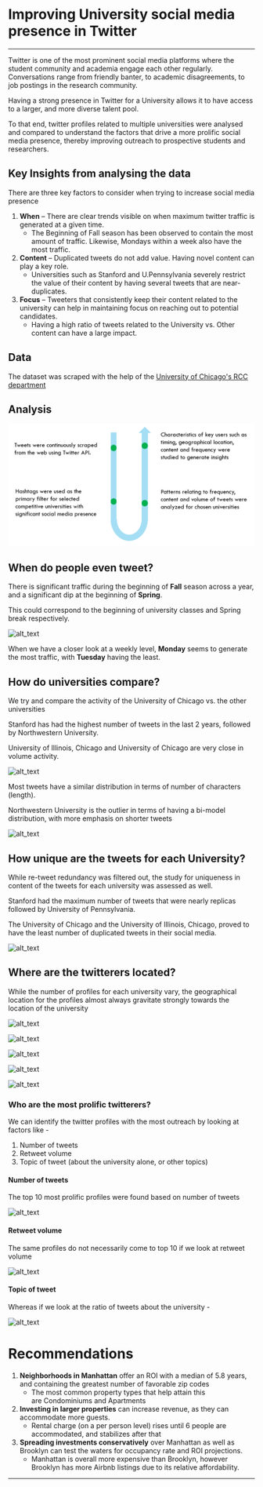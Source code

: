 # Improving University social media presence in Twitter
----------

Twitter is one of the most prominent social media platforms where the student community and academia engage each other regularly. Conversations range from friendly banter, to academic disagreements, to job postings in the research community.

Having a strong presence in Twitter for a University allows it to have access to a larger, and more diverse talent pool.

To that end, twitter profiles related to multiple universities were analysed and compared to understand the factors that drive a more prolific social media presence, thereby improving outreach to prospective students and researchers.



## Key Insights from analysing the data
	
There are three key factors to consider when trying to increase social media presence
1. <b>When</b> – There are clear trends visible on when maximum twitter traffic is generated at a given time. 
	- The Beginning of Fall season has been observed to contain the most amount of traffic. Likewise, Mondays within a week also have the most traffic.
1. <b>Content</b> – Duplicated tweets do not add value. Having novel content can play a key role. 
	- Universities such as Stanford and U.Pennsylvania severely restrict the value of their content by having several tweets that are near-duplicates.
1. <b>Focus</b> – Tweeters that consistently keep their content related to the university can help in maintaining focus on reaching out to potential candidates. 
	- Having a high ratio of tweets related to the University vs. Other content can have a large impact.


## Data 

The dataset was scraped with the help of the [University of Chicago's RCC department](https://rcc.uchicago.edu/)

## Analysis 

![alt_text](https://github.com/Srihari231092/twitter_feed_analysis/blob/master/res/img/pipeline.png)


## When do people even tweet?

There is significant traffic during the beginning of <b>Fall</b> season across a year, and a significant dip at the beginning of <b>Spring</b>.

This could correspond to the beginning of university classes and Spring break respectively.

![alt_text](https://github.com/Srihari231092/twitter_feed_analysis/blob/master/res/img/)


When we have a closer look at a weekly level, <b>Monday</b> seems to generate the most traffic, with <b>Tuesday</b> having the least. 



## How do universities compare?

We try and compare the activity of the University of Chicago vs. the other universities

Stanford has had the highest number of tweets in the last 2 years, followed by Northwestern University.

University of Illinois, Chicago and University of Chicago are very close in volume activity.

![alt_text](https://github.com/Srihari231092/twitter_feed_analysis/blob/master/res/img/)

Most tweets have a similar distribution in terms of number of characters (length).

Northwestern University is the outlier in terms of having a bi-model distribution, with more emphasis on shorter tweets

![alt_text](https://github.com/Srihari231092/twitter_feed_analysis/blob/master/res/img/)


## How unique are the tweets for each University?

While re-tweet redundancy was filtered out, the study for uniqueness in content of the tweets for each university was assessed as well.

Stanford had the maximum number of tweets that were nearly replicas followed by University of Pennsylvania. 

The University of Chicago and the University of Illinois, Chicago, proved to have the least number of duplicated tweets in their social media.

![alt_text](https://github.com/Srihari231092/twitter_feed_analysis/blob/master/res/img/)


## Where are the twitterers located?

While the number of profiles for each university vary, the geographical location for the profiles almost always gravitate strongly towards the location of the university


![alt_text](https://github.com/Srihari231092/twitter_feed_analysis/blob/master/res/img/)


![alt_text](https://github.com/Srihari231092/twitter_feed_analysis/blob/master/res/img/)


![alt_text](https://github.com/Srihari231092/twitter_feed_analysis/blob/master/res/img/)


![alt_text](https://github.com/Srihari231092/twitter_feed_analysis/blob/master/res/img/)


![alt_text](https://github.com/Srihari231092/twitter_feed_analysis/blob/master/res/img/)


### Who are the most prolific twitterers?

We can identify the twitter profiles with the most outreach by looking at factors like - 
1. Number of tweets
1. Retweet volume
1. Topic of tweet (about the university alone, or other topics)

#### Number of tweets

The top 10 most prolific profiles were found based on number of tweets

![alt_text](https://github.com/Srihari231092/twitter_feed_analysis/blob/master/res/img/)

#### Retweet volume

The same profiles do not necessarily come to top 10 if we look at retweet volume

![alt_text](https://github.com/Srihari231092/twitter_feed_analysis/blob/master/res/img/)

#### Topic of tweet

Whereas if we look at the ratio of tweets about the university - 

![alt_text](https://github.com/Srihari231092/twitter_feed_analysis/blob/master/res/img/)





## 
# Recommendations

1. <b>Neighborhoods in Manhattan</b> offer an ROI with a median of 5.8 years, and containing the greatest number of favorable zip codes 
	- The most common property types that help attain this are Condominiums and Apartments
1. <b>Investing in larger properties</b> can increase revenue, as they can accommodate more guests. 
	- Rental charge (on a per person level) rises until 6 people are accommodated, and stabilizes after that
1. <b>Spreading investments conservatively</b> over Manhattan as well as Brooklyn can test the waters for occupancy rate and ROI projections. 
	- Manhattan is overall more expensive than Brooklyn, however Brooklyn has more Airbnb listings due to its relative affordability.
 
----------

